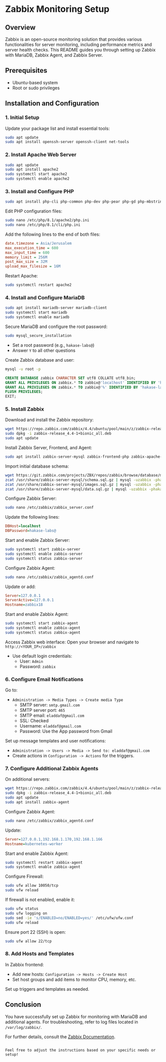 # Zabbix Monitoring Setup

## Overview
Zabbix is an open-source monitoring solution that provides various functionalities for server monitoring, including performance metrics and server health checks. This README guides you through setting up Zabbix with MariaDB, Zabbix Agent, and Zabbix Server.

## Prerequisites
- Ubuntu-based system
- Root or sudo privileges

## Installation and Configuration

### 1. Initial Setup
Update your package list and install essential tools:
```bash
sudo apt update
sudo apt install openssh-server openssh-client net-tools
```

### 2. Install Apache Web Server
```bash
sudo apt update
sudo apt install apache2
sudo systemctl start apache2
sudo systemctl enable apache2
```

### 3. Install and Configure PHP
```bash
sudo apt install php-cli php-common php-dev php-pear php-gd php-mbstring php-mysql php-xml php-bcmath libapache2-mod-php
```

Edit PHP configuration files:
```bash
sudo nano /etc/php/8.1/apache2/php.ini
sudo nano /etc/php/8.1/cli/php.ini
```
Add the following lines to the end of both files:
```ini
date.timezone = Asia/Jerusalem
max_execution_time = 600
max_input_time = 600
memory_limit = 256M
post_max_size = 32M
upload_max_filesize = 16M
```
Restart Apache:
```bash
sudo systemctl restart apache2
```

### 4. Install and Configure MariaDB
```bash
sudo apt install mariadb-server mariadb-client
sudo systemctl start mariadb
sudo systemctl enable mariadb
```

Secure MariaDB and configure the root password:
```bash
sudo mysql_secure_installation
```
- Set a root password (e.g., `hakase-labs@`)
- Answer `Y` to all other questions

Create Zabbix database and user:
```bash
mysql -u root -p
```
```sql
CREATE DATABASE zabbix CHARACTER SET utf8 COLLATE utf8_bin;
GRANT ALL PRIVILEGES ON zabbix.* TO zabbix@'localhost' IDENTIFIED BY 'hakase-labs@';
GRANT ALL PRIVILEGES ON zabbix.* TO zabbix@'%' IDENTIFIED BY 'hakase-labs@';
FLUSH PRIVILEGES;
EXIT;
```

### 5. Install Zabbix
Download and install the Zabbix repository:
```bash
wget https://repo.zabbix.com/zabbix/4.4/ubuntu/pool/main/z/zabbix-release/zabbix-release_4.4-1+bionic_all.deb
sudo dpkg -i zabbix-release_4.4-1+bionic_all.deb
sudo apt update
```

Install Zabbix Server, Frontend, and Agent:
```bash
sudo apt install zabbix-server-mysql zabbix-frontend-php zabbix-apache-conf zabbix-agent
```

Import initial database schema:
```bash
wget https://git.zabbix.com/projects/ZBX/repos/zabbix/browse/database/mysql/schema.sql.gz?raw -O schema.sql.gz
zcat /usr/share/zabbix-server-mysql/schema.sql.gz | mysql -uzabbix -phakase-labs@ zabbix
zcat /usr/share/zabbix-server-mysql/images.sql.gz | mysql -uzabbix -phakase-labs@ zabbix
zcat /usr/share/zabbix-server-mysql/data.sql.gz | mysql -uzabbix -phakase-labs@ zabbix
```

Configure Zabbix Server:
```bash
sudo nano /etc/zabbix/zabbix_server.conf
```
Update the following lines:
```ini
DBHost=localhost
DBPassword=hakase-labs@
```

Start and enable Zabbix Server:
```bash
sudo systemctl start zabbix-server
sudo systemctl enable zabbix-server
sudo systemctl status zabbix-server
```

Configure Zabbix Agent:
```bash
sudo nano /etc/zabbix/zabbix_agentd.conf
```
Update or add:
```ini
Server=127.0.0.1
ServerActive=127.0.0.1
Hostname=zabbix18
```

Start and enable Zabbix Agent:
```bash
sudo systemctl start zabbix-agent
sudo systemctl enable zabbix-agent
sudo systemctl status zabbix-agent
```

Access Zabbix web interface:
Open your browser and navigate to `http://<YOUR_IP>/zabbix`
- Use default login credentials:
  - User: `Admin`
  - Password: `zabbix`

### 6. Configure Email Notifications
Go to:
- `Administration -> Media Types -> Create media Type`
  - SMTP server: `smtp.gmail.com`
  - SMTP server port: `465`
  - SMTP email: `eladdaf@gmail.com`
  - SSL: Checked
  - Username: `eladdaf@gmail.com`
  - Password: Use the App password from Gmail

Set up message templates and user notifications:
- `Administration -> Users -> Media -> Send to: eladdaf@gmail.com`
- Create actions in `Configuration -> Actions` for the triggers.

### 7. Configure Additional Zabbix Agents
On additional servers:
```bash
wget https://repo.zabbix.com/zabbix/4.4/ubuntu/pool/main/z/zabbix-release/zabbix-release_4.4-1+bionic_all.deb
sudo dpkg -i zabbix-release_4.4-1+bionic_all.deb
sudo apt update
sudo apt install zabbix-agent
```

Configure Zabbix Agent:
```bash
sudo nano /etc/zabbix/zabbix_agentd.conf
```
Update:
```ini
Server=127.0.0.1,192.168.1.170,192.168.1.166
Hostname=kubernetes-worker
```

Start and enable Zabbix Agent:
```bash
sudo systemctl restart zabbix-agent
sudo systemctl enable zabbix-agent
```

Configure Firewall:
```bash
sudo ufw allow 10050/tcp
sudo ufw reload
```
If firewall is not enabled, enable it:
```bash
sudo ufw status
sudo ufw logging on
sudo sed -ie 's/ENABLED=no/ENABLED=yes/' /etc/ufw/ufw.conf
sudo ufw reload
```
Ensure port 22 (SSH) is open:
```bash
sudo ufw allow 22/tcp
```

### 8. Add Hosts and Templates
In Zabbix frontend:
- Add new hosts: `Configuration -> Hosts -> Create Host`
- Set host groups and add items to monitor CPU, memory, etc.

Set up triggers and templates as needed.

## Conclusion
You have successfully set up Zabbix for monitoring with MariaDB and additional agents. For troubleshooting, refer to log files located in `/var/log/zabbix/`.

For further details, consult the [Zabbix Documentation](https://www.zabbix.com/documentation/current/manual/installation).

```

Feel free to adjust the instructions based on your specific needs or setup!
